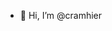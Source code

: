 - 👋 Hi, I’m @cramhier
<!---
- 👀 I’m interested in ...
- 🌱 I’m currently learning ...
- 💞️ I’m looking to collaborate on ...
- 📫 How to reach me ...
- 😄 Pronouns: ...
- ⚡ Fun fact: ...
--->
  
<!---
cramhier/cramhier is a ✨ special ✨ repository because its `README.md` (this file) appears on your GitHub profile.
You can click the Preview link to take a look at your changes.
--->
